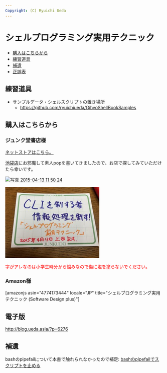 ```yaml
---
Copyright: (C) Ryuichi Ueda
---
```



# シェルプログラミング実用テクニック
<ul>
 <li><a href="#purchase">購入はこちらから</a></li>
 <li><a href="#practice">練習道具</a></li>
 <li><a href="#supplement">補遺</a></li>
 <li><a href="https://blog.ueda.asia/?page_id=6295" target="_blank">正誤表</a></li>

</ul>


<h2 id="practice">練習道具</h2>

<ul>
 <li>サンプルデータ・シェルスクリプトの置き場所
 <ul>
 <li><a href="https://github.com/ryuichiueda/GihyoShellBookSamples">https://github.com/ryuichiueda/GihyoShellBookSamples</a></li>
 </ul>
 </li>

</ul>


<h2 id="purchase">購入はこちらから</h2>

<h3>ジュンク堂書店様</h3>

<a href="http://www.junkudo.co.jp/mj/products/list.php?zssearch_genre=&search_2=1&search_1=0&search_text=%E4%B8%8A%E7%94%B0%E9%9A%86%E4%B8%80">ネットストアはこちら。</a>

<a href="http://www.junkudo.co.jp/mj/store/store_detail.php?store_id=1" target="_blank">池袋店</a>にお邪魔して素人popを書いてきましたので、お店で探してみていただけたら幸いです。

<a href="-2015-04-13-11-50-24-e1428917126756.jpg"><img src="-2015-04-13-11-50-24-e1428917126756-225x300.jpg" alt="写真 2015-04-13 11 50 24" width="225" height="300" class="aligncenter size-medium wp-image-5794" /></a>

<a href="写真-2015-04-13-11-50-55.jpg"><img src="写真-2015-04-13-11-50-55-300x225.jpg" alt="写真 2015-04-13 11 50 55" width="300" height="225" class="aligncenter size-medium wp-image-5795" /></a>

<span style="color:red">字がアレなのは小学生時分から悩みなので傷に塩を塗らないでください。</span>


<h3>Amazon様</h3>

[amazonjs asin="4774173444" locale="JP" title="シェルプログラミング実用テクニック (Software Design plus)"]


<h2>電子版</h2>

<a href="http://blog.ueda.asia/?p=6276">http://blog.ueda.asia/?p=6276</a>

<h2 id="#suppriment">補遺</h2>

bashのpipefailについて本書で触れられなかったので補足: <a href="http://blog.ueda.asia/?p=5953" title="bashのpipefailで確実にスクリプトを止める">bashのpipefailでスクリプトを止める</a>
